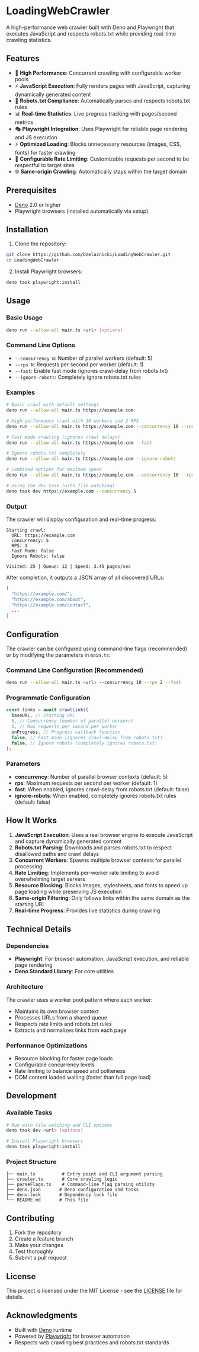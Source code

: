 # LoadingWebCrawler

A high-performance web crawler built with Deno and Playwright that executes
JavaScript and respects robots.txt while providing real-time crawling
statistics.

## Features

- 🚀 **High Performance**: Concurrent crawling with configurable worker pools
- ⚡ **JavaScript Execution**: Fully renders pages with JavaScript, capturing
  dynamically generated content
- 🤖 **Robots.txt Compliance**: Automatically parses and respects robots.txt
  rules
- 📊 **Real-time Statistics**: Live progress tracking with pages/second metrics
- 🎭 **Playwright Integration**: Uses Playwright for reliable page rendering and
  JS execution
- ⚡ **Optimized Loading**: Blocks unnecessary resources (images, CSS, fonts)
  for faster crawling
- 🔧 **Configurable Rate Limiting**: Customizable requests per second to be
  respectful to target sites
- 🌐 **Same-origin Crawling**: Automatically stays within the target domain

## Prerequisites

- [Deno](https://deno.land/) 2.0 or higher
- Playwright browsers (installed automatically via setup)

## Installation

1. Clone the repository:

```bash
git clone https://github.com/bzelaznicki/LoadingWebCrawler.git
cd LoadingWebCrawler
```

2. Install Playwright browsers:

```bash
deno task playwright:install
```

## Usage

### Basic Usage

```bash
deno run --allow-all main.ts <url> [options]
```

### Command Line Options

- `--concurrency N`: Number of parallel workers (default: 5)
- `--rps N`: Requests per second per worker (default: 1)
- `--fast`: Enable fast mode (ignores crawl-delay from robots.txt)
- `--ignore-robots`: Completely ignore robots.txt rules

### Examples

```bash
# Basic crawl with default settings
deno run --allow-all main.ts https://example.com

# High-performance crawl with 10 workers and 2 RPS
deno run --allow-all main.ts https://example.com --concurrency 10 --rps 2

# Fast mode crawling (ignores crawl delays)
deno run --allow-all main.ts https://example.com --fast

# Ignore robots.txt completely
deno run --allow-all main.ts https://example.com --ignore-robots

# Combined options for maximum speed
deno run --allow-all main.ts https://example.com --concurrency 10 --rps 3 --fast --ignore-robots

# Using the dev task (with file watching)
deno task dev https://example.com --concurrency 5
```

### Output

The crawler will display configuration and real-time progress:

```
Starting crawl:
  URL: https://example.com
  Concurrency: 5
  RPS: 1
  Fast Mode: false
  Ignore Robots: false

Visited: 25 | Queue: 12 | Speed: 3.45 pages/sec
```

After completion, it outputs a JSON array of all discovered URLs:

```json
[
  "https://example.com/",
  "https://example.com/about",
  "https://example.com/contact",
  ...
]
```

## Configuration

The crawler can be configured using command-line flags (recommended) or by
modifying the parameters in `main.ts`:

### Command Line Configuration (Recommended)

```bash
deno run --allow-all main.ts <url> --concurrency 10 --rps 2 --fast
```

### Programmatic Configuration

```typescript
const links = await crawlLinks(
  baseURL, // Starting URL
  5, // Concurrency (number of parallel workers)
  1, // Max requests per second per worker
  onProgress, // Progress callback function
  false, // Fast mode (ignores crawl-delay from robots.txt)
  false, // Ignore robots (completely ignores robots.txt)
);
```

### Parameters

- **concurrency**: Number of parallel browser contexts (default: 5)
- **rps**: Maximum requests per second per worker (default: 1)
- **fast**: When enabled, ignores crawl-delay from robots.txt (default: false)
- **ignore-robots**: When enabled, completely ignores robots.txt rules (default:
  false)

## How It Works

1. **JavaScript Execution**: Uses a real browser engine to execute JavaScript
   and capture dynamically generated content
2. **Robots.txt Parsing**: Downloads and parses robots.txt to respect disallowed
   paths and crawl delays
3. **Concurrent Workers**: Spawns multiple browser contexts for parallel
   processing
4. **Rate Limiting**: Implements per-worker rate limiting to avoid overwhelming
   target servers
5. **Resource Blocking**: Blocks images, stylesheets, and fonts to speed up page
   loading while preserving JS execution
6. **Same-origin Filtering**: Only follows links within the same domain as the
   starting URL
7. **Real-time Progress**: Provides live statistics during crawling

## Technical Details

### Dependencies

- **Playwright**: For browser automation, JavaScript execution, and reliable
  page rendering
- **Deno Standard Library**: For core utilities

### Architecture

The crawler uses a worker pool pattern where each worker:

- Maintains its own browser context
- Processes URLs from a shared queue
- Respects rate limits and robots.txt rules
- Extracts and normalizes links from each page

### Performance Optimizations

- Resource blocking for faster page loads
- Configurable concurrency levels
- Rate limiting to balance speed and politeness
- DOM content loaded waiting (faster than full page load)

## Development

### Available Tasks

```bash
# Run with file watching and CLI options
deno task dev <url> [options]

# Install Playwright browsers
deno task playwright:install
```

### Project Structure

```
├── main.ts          # Entry point and CLI argument parsing
├── crawler.ts       # Core crawling logic
├── parseFlags.ts    # Command-line flag parsing utility
├── deno.json       # Deno configuration and tasks
├── deno.lock       # Dependency lock file
└── README.md       # This file
```

## Contributing

1. Fork the repository
2. Create a feature branch
3. Make your changes
4. Test thoroughly
5. Submit a pull request

## License

This project is licensed under the MIT License - see the [LICENSE](LICENSE) file
for details.

## Acknowledgments

- Built with [Deno](https://deno.land/) runtime
- Powered by [Playwright](https://playwright.dev/) for browser automation
- Respects web crawling best practices and robots.txt standards
